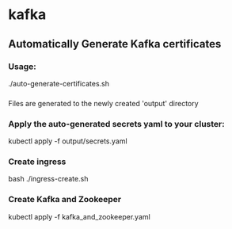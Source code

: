 # kafka


## Automatically Generate Kafka certificates
### Usage:
./auto-generate-certificates.sh
###
Files are generated to the newly created 'output' directory

### Apply the auto-generated secrets yaml to your cluster:
kubectl apply -f output/secrets.yaml

### Create ingress
bash ./ingress-create.sh

### Create Kafka and Zookeeper
kubectl apply -f kafka_and_zookeeper.yaml


